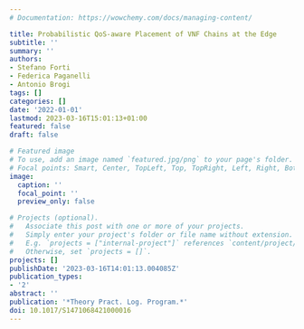 ```yaml
---
# Documentation: https://wowchemy.com/docs/managing-content/

title: Probabilistic QoS-aware Placement of VNF Chains at the Edge
subtitle: ''
summary: ''
authors:
- Stefano Forti
- Federica Paganelli
- Antonio Brogi
tags: []
categories: []
date: '2022-01-01'
lastmod: 2023-03-16T15:01:13+01:00
featured: false
draft: false

# Featured image
# To use, add an image named `featured.jpg/png` to your page's folder.
# Focal points: Smart, Center, TopLeft, Top, TopRight, Left, Right, BottomLeft, Bottom, BottomRight.
image:
  caption: ''
  focal_point: ''
  preview_only: false

# Projects (optional).
#   Associate this post with one or more of your projects.
#   Simply enter your project's folder or file name without extension.
#   E.g. `projects = ["internal-project"]` references `content/project/deep-learning/index.md`.
#   Otherwise, set `projects = []`.
projects: []
publishDate: '2023-03-16T14:01:13.004085Z'
publication_types:
- '2'
abstract: ''
publication: '*Theory Pract. Log. Program.*'
doi: 10.1017/S1471068421000016
---
```

